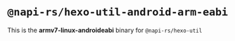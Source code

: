 # `@napi-rs/hexo-util-android-arm-eabi`

This is the **armv7-linux-androideabi** binary for `@napi-rs/hexo-util`
